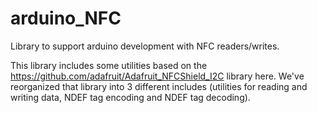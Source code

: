arduino_NFC
===========

Library to support arduino development with NFC readers/writes.

This library includes some utilities based on the https://github.com/adafruit/Adafruit_NFCShield_I2C library here. We've reorganized that library into 3 different includes (utilities for reading and writing data, NDEF tag encoding and NDEF tag decoding).